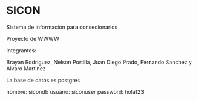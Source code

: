 # SICON

Sistema de informacion para consecionarios 

Proyecto de WWWW 

Integrantes:

Brayan Rodriguez, Nelson Portilla, Juan Diego Prado, Fernando Sanchez y Alvaro Martinez

La base de datos es postgres

nombre: sicondb
usuario: siconuser
password: hola123
